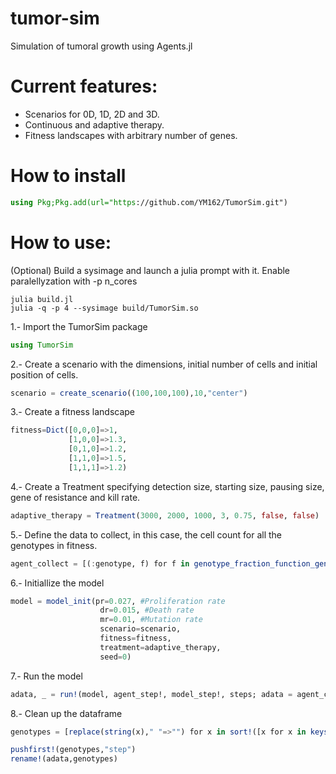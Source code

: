 # <b>tumor-sim</b> </br>
Simulation of tumoral growth using Agents.jl </br>

# Current features:
* Scenarios for 0D, 1D, 2D and 3D.
* Continuous and adaptive therapy.
* Fitness landscapes with arbitrary number of genes.

# How to install
```julia
using Pkg;Pkg.add(url="https://github.com/YM162/TumorSim.git")
```
# How to use:
(Optional) Build a sysimage and launch a julia prompt with it. Enable paralellyzation with -p n_cores
```
julia build.jl
julia -q -p 4 --sysimage build/TumorSim.so
```
1.- Import the TumorSim package
```julia
using TumorSim
```
2.- Create a scenario with the dimensions, initial number of cells and initial position of cells.
```julia
scenario = create_scenario((100,100,100),10,"center")
```
3.- Create a fitness landscape
```julia
fitness=Dict([0,0,0]=>1, 
             [1,0,0]=>1.3,
             [0,1,0]=>1.2,
             [1,1,0]=>1.5,
             [1,1,1]=>1.2)
```
4.- Create a Treatment specifying detection size, starting size, pausing size, gene of resistance and kill rate.
```julia
adaptive_therapy = Treatment(3000, 2000, 1000, 3, 0.75, false, false) 
```
5.- Define the data to collect, in this case, the cell count for all the genotypes in fitness.
```julia
agent_collect = [(:genotype, f) for f in genotype_fraction_function_generator(fitness)]
```
6.- Initiallize the model
```julia
model = model_init(pr=0.027, #Proliferation rate
                    dr=0.015, #Death rate
                    mr=0.01, #Mutation rate
                    scenario=scenario, 
                    fitness=fitness, 
                    treatment=adaptive_therapy, 
                    seed=0)

```
7.- Run the model
```julia
adata, _ = run!(model, agent_step!, model_step!, steps; adata = agent_collect)
```
8.- Clean up the dataframe
```julia
genotypes = [replace(string(x)," "=>"") for x in sort!([x for x in keys(fitness)],by=x -> bit_2_int(BitArray(x)))]

pushfirst!(genotypes,"step")
rename!(adata,genotypes)
```